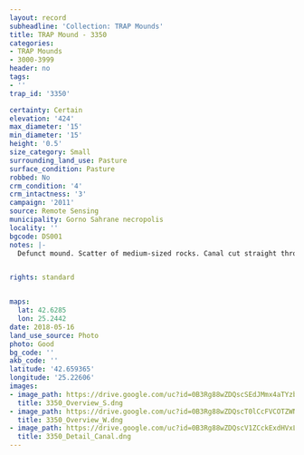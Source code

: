 ```yaml
---
layout: record
subheadline: 'Collection: TRAP Mounds'
title: TRAP Mound - 3350
categories:
- TRAP Mounds
- 3000-3999
header: no
tags:
- ''
trap_id: '3350'

certainty: Certain
elevation: '424'
max_diameter: '15'
min_diameter: '15'
height: '0.5'
size_category: Small
surrounding_land_use: Pasture
surface_condition: Pasture
robbed: No
crm_condition: '4'
crm_intactness: '3'
campaign: '2011'
source: Remote Sensing
municipality: Gorno Sahrane necropolis
locality: ''
bgcode: DS001
notes: |-
  Defunct mound. Scatter of medium-sized rocks. Canal cut straight through middle (running north-south).


rights: standard


maps:
  lat: 42.6285
  lon: 25.2442
date: 2018-05-16
land_use_source: Photo
photo: Good
bg_code: ''
akb_code: ''
latitude: '42.659365'
longitude: '25.22606'
images:
- image_path: https://drive.google.com/uc?id=0B3Rg88wZDQscSEdJMmx4aTYzbzQ
  title: 3350_Overview_S.dng
- image_path: https://drive.google.com/uc?id=0B3Rg88wZDQscT0lCcFVCOTZWN1k
  title: 3350_Overview_W.dng
- image_path: https://drive.google.com/uc?id=0B3Rg88wZDQscV1ZCckExdHVxLXM
  title: 3350_Detail_Canal.dng
---
```

